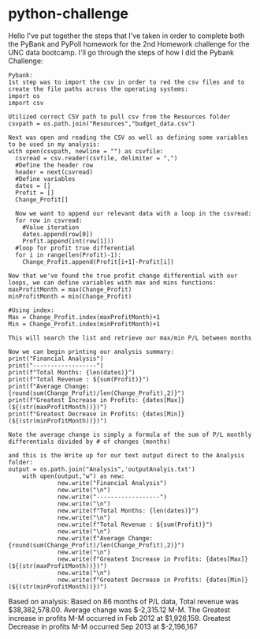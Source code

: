 # python-challenge

Hello I've put together the steps that I've taken in order to complete both the PyBank and PyPoll homework for the 2nd Homework challenge for the UNC data bootcamp.  I'll go through the steps of how I did the Pybank Challenge:

    Pybank:
    1st step was to import the csv in order to red the csv files and to create the file paths across the operating systems:
    import os
    import csv
    
    Utilized correct CSV path to pull csv from the Resources folder
    csvpath = os.path.join("Resources","budget_data.csv")
    
    Next was open and reading the CSV as well as defining some variables to be used in my analysis: 
    with open(csvpath, newline = "") as csvfile:
      csvread = csv.reader(csvfile, delimiter = ",") 
      #Define the header row 
      header = next(csvread) 
      #Define variables 
      dates = []
      Profit = []
      Change_Profit[]
      
      Now we want to append our relevant data with a loop in the csvread:
      for row in csvread:
        #Value iteration
        dates.append(row[0])
        Profit.append(int(row[1]))
      #loop for profit true differential 
      for i in range(len(Profit)-1):
        Change_Profit.append(Profit[i+1]-Profit[i])
        
    Now that we've found the true profit change differential with our loops, we can define variables with max and mins functions:
    maxProfitMonth = max(Change_Profit)
    minProfitMonth = min(Change_Profit) 
    
    #Using index: 
    Max = Change_Profit.index(maxProfitMonth)+1
    Min = Change_Profit.index(minProfitMonth)+1
    
    This will search the list and retrieve our max/min P/L between months
    
    Now we can begin printing our analysis summary: 
    print("Financial Analysis")
    print("------------------")
    print(f"Total Months: {len(dates)}")
    print(f"Total Revenue : ${sum(Profit)}")
    print(f"Average Change: {round(sum(Change_Profit)/len(Change_Profit),2)}") 
    print(f"Greatest Increase in Profits: {dates[Max]} (${(str(maxProfitMonth))})")
    print(f"Greatest Decrease in Profits: {dates[Min]} (${(str(minProfitMonth))})")
    
    Note the average change is simply a formula of the sum of P/L monthly differentials divided by # of changes (months) 
    
    and this is the Write up for our text output direct to the Analysis folder:
    output = os.path.join("Analysis",'outputAnalyis.txt')
        with open(output,"w") as new:
                  new.write("Financial Analysis")
                  new.write("\n")
                  new.write("------------------")
                  new.write("\n")
                  new.write(f"Total Months: {len(dates)}")
                  new.write("\n")
                  new.write(f"Total Revenue : ${sum(Profit)}")
                  new.write("\n")
                  new.write(f"Average Change: {round(sum(Change_Profit)/len(Change_Profit),2)}")
                  new.write("\n")
                  new.write(f"Greatest Increase in Profits: {dates[Max]} (${(str(maxProfitMonth))})")
                  new.write("\n")
                  new.write(f"Greatest Decrease in Profits: {dates[Min]} (${(str(minProfitMonth))})")

Based on analysis: 
Based on 86 months of P/L data, Total revenue was $38,382,578.00.  Average change was $-2,315.12 M-M.  The Greatest increase in profits M-M occurred in Feb 2012 at $1,926,159.  Greatest Decrease in profits M-M occurred Sep 2013 at $-2,196,167
